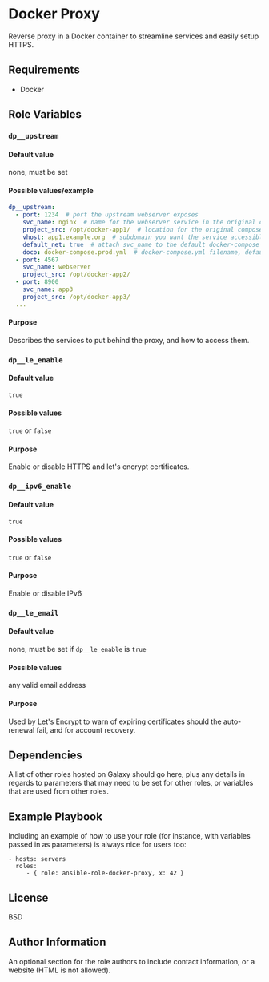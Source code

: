 Docker Proxy
=========

Reverse proxy in a Docker container to streamline services and easily setup HTTPS.

Requirements
------------

- Docker

Role Variables
--------------

### `dp__upstream`
#### Default value
none, must be set
#### Possible values/example
```yaml
dp__upstream:
  - port: 1234  # port the upstream webserver exposes
    svc_name: nginx  # name for the webserver service in the original compose file
    project_src: /opt/docker-app1/  # location for the original compose file on the host
    vhost: app1.example.org  # subdomain you want the service accessible from
    default_net: true  # attach svc_name to the default docker-compose network as well (cf. https://docs.docker.com/compose/networking/#configure-the-default-network), defaults to false
    doco: docker-compose.prod.yml  # docker-compose.yml filename, defaults to docker-compose.yml (optional)
  - port: 4567
    svc_name: webserver
    project_src: /opt/docker-app2/
  - port: 8900
    svc_name: app3
    project_src: /opt/docker-app3/
  ...
```
#### Purpose
Describes the services to put behind the proxy, and how to access them.

### `dp__le_enable`
#### Default value
`true`
#### Possible values
`true` or `false`
#### Purpose
Enable or disable HTTPS and let's encrypt certificates.

### `dp__ipv6_enable`
#### Default value
`true`
#### Possible values
`true` or `false`
#### Purpose
Enable or disable IPv6

### `dp__le_email`
#### Default value
none, must be set if `dp__le_enable` is `true`
#### Possible values
any valid email address
#### Purpose
Used by Let's Encrypt to warn of expiring certificates should the auto-renewal fail, and for account recovery.

Dependencies
------------

A list of other roles hosted on Galaxy should go here, plus any details in
regards to parameters that may need to be set for other roles, or variables that
are used from other roles.

Example Playbook
----------------

Including an example of how to use your role (for instance, with variables
passed in as parameters) is always nice for users too:

    - hosts: servers
      roles:
         - { role: ansible-role-docker-proxy, x: 42 }

License
-------

BSD

Author Information
------------------

An optional section for the role authors to include contact information, or a
website (HTML is not allowed).
